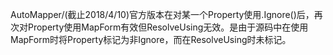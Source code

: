 AutoMapper/(截止2018/4/10)官方版本在对某一个Property使用.Ignore()后，再次对Property使用MapForm有效但ResolveUsing无效。是由于源码中在使用MapForm时将Property标记为非Ignore，而在ResolveUsing时未标记。